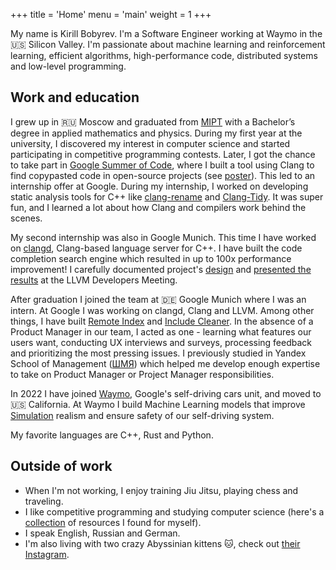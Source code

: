 +++
title = 'Home'
menu = 'main'
weight = 1
+++

My name is Kirill Bobyrev. I'm a Software Engineer working at Waymo in the :us:
Silicon Valley. I'm passionate about machine learning and reinforcement
learning, efficient algorithms, high-performance code, distributed systems and
low-level programming.

## Work and education

I grew up in :ru: Moscow and graduated from
[MIPT](https://en.wikipedia.org/wiki/Moscow_Institute_of_Physics_and_Technology)
with a Bachelor’s degree in applied mathematics and physics. During my first
year at the university, I discovered my interest in computer science and started
participating in competitive programming contests. Later, I got the chance to
take part in [Google Summer of Code](https://summerofcode.withgoogle.com/),
where I built a tool using Clang to find copypasted code in open-source projects
(see
[poster](https://github.com/kirillbobyrev/code-clone-detection-llvm-devmtg15-poster)).
This led to an internship offer at Google. During my internship, I worked on
developing static analysis tools for C++ like
[clang-rename](https://clang.llvm.org/extra/clang-rename.html) and
[Clang-Tidy](https://clang.llvm.org/extra/clang-tidy/index.html). It was super
fun, and I learned a lot about how Clang and compilers work behind the scenes.

My second internship was also in Google Munich. This time I have worked on
[clangd](https://clangd.llvm.org/), Clang-based language server for C++. I have
built the code completion search engine which resulted in up to 100x performance
improvement! I carefully documented project's
[design](https://docs.google.com/document/d/1C-A6PGT6TynyaX4PXyExNMiGmJ2jL1UwV91Kyx11gOI/)
and [presented the results](https://www.youtube.com/watch?v=VhxrFor3VyQ) at the
LLVM Developers Meeting.

After graduation I joined the team at :de: Google Munich where
I was an intern. At Google I was working on clangd, Clang and LLVM. Among other
things, I have built [Remote Index](https://clangd.llvm.org/design/remote-index)
and [Include Cleaner](https://clangd.llvm.org/design/include-cleaner). In the
absence of a Product Manager in our team, I acted as one - learning what
features our users want, conducting UX interviews and surveys, processing
feedback and prioritizing the most pressing issues. I previously studied in
Yandex School of Management
([ШМЯ](https://academy.yandex.ru/schools/management)) which helped me develop
enough expertise to take on Product Manager or Project Manager responsibilities.

In 2022 I have joined [Waymo](https://waymo.com/), Google's self-driving cars
unit, and moved to :us: California. At Waymo I build Machine Learning models
that improve [Simulation](https://waymo.com/blog/2021/07/simulation-city)
realism and ensure safety of our self-driving system.

My favorite languages are C++, Rust and Python.

## Outside of work

- When I'm not working, I enjoy training Jiu Jitsu, playing chess and
  traveling.
- I like competitive programming and studying computer science (here's a
  [collection](https://github.com/kirillbobyrev/computer-science-resources) of
  resources I found for myself).
- I speak English, Russian and German.
- I'm also living with two crazy Abyssinian kittens :cat:, check out [their
  Instagram](https://instagram.com/dixie_pixie_cats).
